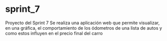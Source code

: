 # sprint_7
Proyecto del Sprint 7 
Se realiza una aplicación web que permite visualizar, en una gráfica, el comportamiento de los ódometros de una lista de autos y como estos influyen en el precio final del carro